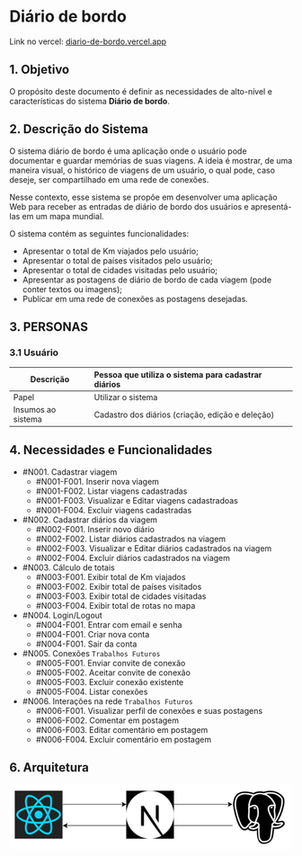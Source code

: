 # Diário de bordo
Link no vercel: [diario-de-bordo.vercel.app](https://diario-de-bordo.vercel.app/)

## **1. Objetivo**

O propósito deste documento é definir as necessidades de alto-nível e características do sistema **Diário de bordo**.

## **2. Descrição do Sistema**

O sistema diário de bordo é uma aplicação onde o usuário pode documentar e guardar memórias de suas viagens. A ideia é mostrar, de uma maneira visual, o histórico de viagens de um usuário, o qual pode, caso deseje, ser compartilhado em uma rede de conexões.

Nesse contexto, esse sistema se propõe em desenvolver uma aplicação Web para receber as entradas de diário de bordo dos usuários e apresentá-las em um mapa mundial.

O sistema contém as seguintes funcionalidades:

- Apresentar o total de Km viajados pelo usuário;
- Apresentar o total de países visitados pelo usuário;
- Apresentar o total de cidades visitadas pelo usuário;
- Apresentar as postagens de diário de bordo de cada viagem (pode conter textos ou imagens);
- Publicar em uma rede de conexões as postagens desejadas.

## **3. PERSONAS**

### 3.1 Usuário

| **Descrição** | Pessoa que utiliza o sistema para cadastrar diários                      |
| --------------------- | :-------------------------------------------------------------------------- |
| Papel                 | Utilizar o sistema                                                          |
| Insumos ao sistema    | Cadastro dos diários (criação, edição e deleção) |


## **4. Necessidades e Funcionalidades**

* #N001. Cadastrar viagem
  * #N001-F001. Inserir nova viagem
  * #N001-F002. Listar viagens cadastradas
  * #N001-F003. Visualizar e Editar viagens cadastradoas
  * #N001-F004. Excluir viagens cadastradas
* #N002. Cadastrar diários da viagem
  * #N002-F001. Inserir novo diário
  * #N002-F002. Listar diários cadastrados na viagem
  * #N002-F003. Visualizar e Editar diários cadastrados na viagem
  * #N002-F004. Excluir diários cadastrados na viagem
* #N003. Cálculo de totais
  * #N003-F001. Exibir total de Km viajados
  * #N003-F002. Exibir total de países visitados
  * #N003-F003. Exibir total de cidades visitadas
  * #N003-F004. Exibir total de rotas no mapa
* #N004. Login/Logout
  * #N004-F001. Entrar com email e senha
  * #N004-F001. Criar nova conta
  * #N004-F001. Sair da conta
* #N005. Conexões   ```Trabalhos Futuros```
  * #N005-F001. Enviar convite de conexão
  * #N005-F002. Aceitar convite de conexão
  * #N005-F003. Excluir conexão existente
  * #N005-F004. Listar conexões
* #N006. Interações na rede   ```Trabalhos Futuros```
  * #N006-F001. Visualizar perfil de conexões e suas postagens
  * #N006-F002. Comentar em postagem
  * #N006-F003. Editar comentário em postagem
  * #N006-F004. Excluir comentário em postagem

## **6. Arquitetura**

![arquitetura](arquitetura.png)